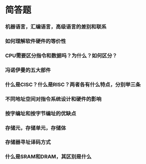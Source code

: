 # 简答题

### 机器语言，汇编语言，高级语言的差别和联系

### 如何理解软件硬件的等价性

### CPU需要区分指令和数据吗？为什么？如何区分？

### 冯诺伊曼的五大部件

### 什么是CISC？什么是RISC？两者各有什么特点，分别举三条

### 不同地址空间对指令系统设计和硬件的影响

### 按字编址和按字节编址的优缺点

### 存储元，存储单元，存储体

### 存储器寻址译码方式

### 什么是SRAM和DRAM，其区别是什么

